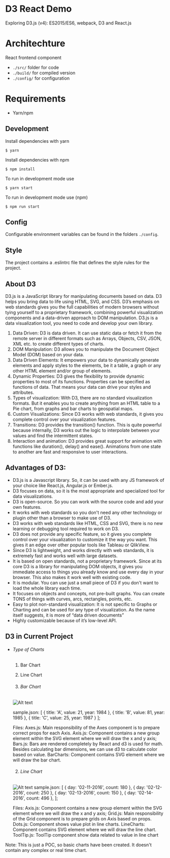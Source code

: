 D3 React Demo
==============

Exploring D3.js (v4): ES2015/ES6, webpack, D3 and React.js


# Architechture
React frontend component

- `./src/` 	folder for code 
- `./build/` 	for compiled version
- `./config/` for configuration

# Requirements
- Yarn/npm

## Development

Install dependencies with yarn

```
$ yarn
```
Install dependencies with npm

```
$ npm install
```

To run in development mode use 
```
$ yarn start
```

To run in development mode use (npm)
```
$ npm run start
```

## Config
Configurable environment variables can be found in the folders `./config`.

## Style
The project contains a .eslintrc file that defines the style rules for the project.

## About D3
D3.js is a JavaScript library for manipulating documents based on data. D3 helps you bring data to life using HTML, SVG, and CSS. D3’s emphasis on web standards gives you the full capabilities of modern browsers without tying yourself to a proprietary framework, combining powerful visualization components and a data-driven approach to DOM manipulation.
D3.js is a data visualization tool, you need to code and develop your own library.

1. Data Driven: D3 is data driven. It can use static data or fetch it from the remote server in different formats such as Arrays, Objects, CSV, JSON, XML etc. to create different types of charts.
2. DOM Manipulation: D3 allows you to manipulate the Document Object Model (DOM) based on your data.
3. Data Driven Elements: It empowers your data to dynamically generate elements and apply styles to the elements, be it a table, a graph or any other HTML element and/or group of elements.
4. Dynamic Properties: D3 gives the flexibility to provide dynamic properties to most of its functions. Properties can be specified as functions of data. That means your data can drive your styles and attributes.
5. Types of visualization: With D3, there are no standard visualization formats. But it enables you to create anything from an HTML table to a Pie chart, from graphs and bar charts to geospatial maps.
6. Custom Visualizations: Since D3 works with web standards, it gives you complete control over your visualization features.
7. Transitions: D3 provides the transition() function. This is quite powerful because internally, D3 works out the logic to interpolate between your values and find the intermittent states.
8. Interaction and animation: D3 provides great support for animation with functions like duration(), delay() and ease(). Animations from one state to another are fast and responsive to user interactions.

## Advantages of D3:
- D3.js is a Javascript library. So, it can be used with any JS framework of your choice like React.js, Angular.js or Ember.js.
- D3 focuses on data, so it is the most appropriate and specialized tool for data visualizations.
- D3 is open-source. So you can work with the source code and add your own features.
- It works with web standards so you don't need any other technology or plugin other than a browser to make use of D3.
- D3 works with web standards like HTML, CSS and SVG, there is no new learning or debugging tool required to work on D3.
- D3 does not provide any specific feature, so it gives you complete control over your visualization to customize it the way you want. This gives it an edge over other popular tools like Tableau or QlikView.
- Since D3 is lightweight, and works directly with web standards, it is extremely fast and works well with large datasets.
- It is based on open standards, not a proprietary framework. Since at its core D3 is a library for manipulating DOM objects, it gives you immediate access to things you already know and use every day in your browser. This also makes it work well with existing code.
- It is modular. You can use just a small piece of D3 if you don't want to load the whole library each time.
- It focuses on objects and concepts, not pre-built graphs. You can create TONS of things with curves, arcs, rectangles, points, etc.
- Easy to plot non-standard visualization: It is not specific to Graphs or Charting and can be used for any type of visualization. As the name itself suggests, it is more of “data driven documents” 
- Highly customizable because of it’s low-level API.

## D3 in Current Project
- ###### Type of Charts
    1. Bar Chart
    2. Line Chart

    1. ###### Bar Chart
    ![Alt text](https://raw.githubusercontent.com/ameetvvdn/react_demo/master/screenshots/BarChart.JPG?raw=true "Optional Title")

    sample.json: [
        { title: 'A', value: 21, year: 1984 },
        { title: 'B', value: 81, year: 1985 },
        { title: 'C', value: 25, year: 1987 }
    ];
    
    Files: 
     Axes.js: Main responsibility of the Axes component is to prepare correct props for each Axis.
     Axis.js: Component contains a new group element within the SVG element where we will draw the x and y axis;
     Bars.js: Bars are rendered completely by React and d3 is used for math. Besides calculating bar dimensions, we can use d3          to calculate color based on value. 
     BarCharts: Component contains SVG element where we will draw the bar chart.

    2. ######  Line Chart
    ![Alt text](https://raw.githubusercontent.com/ameetvvdn/react_demo/master/screenshots/LineChart.JPG?raw=true "Optional Title")
    sample.json: [
        { day: '02-11-2016', count: 180 },
        { day: '02-12-2016', count: 250 },
        { day: '02-13-2016', count: 150 },
        { day: '02-14-2016', count: 496 },
    ];

    Files: 
     Axis.js: Component contains a new group element within the SVG element where we will draw the x and y axis;
     Grid.js: Main responsibility of the Grid component is to prepare grids on Axis based on props. 
     Dots.js: Component shows value plot in line charts.
     LineCharts: Component contains SVG element where we will draw the line chart.
     ToolTip.js: ToolTip component show data related to value in line chart 


Note: This is just a POC, so basic charts have been created. It doesn't contain any complex or real time chart.